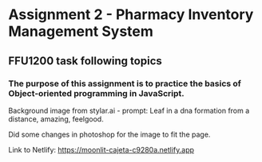# Assignment 2 - Pharmacy Inventory Management System 
## FFU1200 task following topics

### The purpose of this assignment is to practice the basics of Object-oriented programming in JavaScript.

Background image from stylar.ai - prompt:
Leaf in a dna formation from a distance, amazing, feelgood.

Did some changes in photoshop for the image to fit the page.

Link to Netlify: https://moonlit-cajeta-c9280a.netlify.app